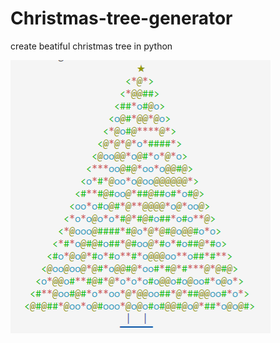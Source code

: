 # Christmas-tree-generator 
create beatiful christmas tree in python

![](/images/colorfultree.png)
